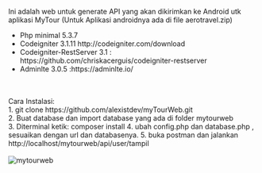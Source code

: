 Ini adalah web untuk generate API yang akan dikirimkan ke Android utk aplikasi MyTour (Untuk Aplikasi androidnya ada di file aerotravel.zip)</br>
<ul>
	<li>Php minimal 5.3.7</li>
	<li>Codeigniter 3.1.11 http://codeigniter.com/download</li>
	<li>Codeigniter-RestServer 3.1 : https://github.com/chriskacerguis/codeigniter-restserver</li>
	<li>Adminlte 3.0.5 :https://adminlte.io/</li>	
</ul>
</br></br>
Cara Instalasi:</br>
1. git clone https://github.com/alexistdev/myTourWeb.git</br>
2. Buat database dan import database yang ada di folder mytourweb</br>
3. Diterminal ketik: composer install
4. ubah config.php dan database.php , sesuaikan dengan url dan databasenya.
5. buka postman dan jalankan http://localhost/mytourweb/api/user/tampil</br></br>

<img src="https://i.postimg.cc/vZBZ548H/postman.png" alt="mytourweb" />
